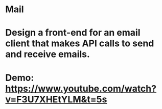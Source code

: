 # Mail 
# Design a front-end for an email client that makes API calls to send and receive emails.
# Demo: https://www.youtube.com/watch?v=F3U7XHEtYLM&t=5s
